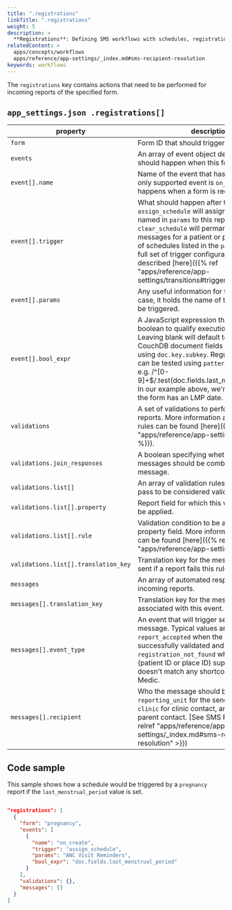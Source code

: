 ```yaml
---
title: ".registrations"
linkTitle: ".registrations"
weight: 5
description: >
  **Registrations**: Defining SMS workflows with schedules, registration, and patient reports.
relatedContent: >
  apps/concepts/workflows
  apps/reference/app-settings/_index.md#sms-recipient-resolution
keywords: workflows
---
```


The `registrations` key contains actions that need to be performed for incoming reports of the specified form.

## `app_settings.json .registrations[]`

|property|description|required|
|-------|---------|----------|
|`form`|Form ID that should trigger the schedule.|yes|
|`events`|An array of event object definitions of what should happen when this form is received.|yes|
|`event[].name`|Name of the event that has happened. The only supported event is `on_create` which happens when a form is received.|yes|
|`event[].trigger`|What should happen after the named event. `assign_schedule` will assign the schedule named in `params` to this report. Similarly `clear_schedule` will permanently clear all messages for a patient or place that are part of schedules listed in the `params` field. The full set of trigger configuration directives are described [here]({{% ref "apps/reference/app-settings/transitions#triggers" %}}).|yes|
|`event[].params`|Any useful information for the event. In our case, it holds the name of the schedule to be triggered.|no|
|`event[].bool_expr`|A JavaScript expression that will be cast to boolean to qualify execution of the event. Leaving blank will default to always true. CouchDB document fields can be accessed using `doc.key.subkey`. Regular expressions can be tested using `pattern.test(value)` e.g. /^[0-9]+$/.test(doc.fields.last_menstrual_period). In our example above, we're making sure the form has an LMP date.|no|
|`validations`|A set of validations to perform on incoming reports. More information about validation rules can be found [here]({{% ref "apps/reference/app-settings#validations" %}}).|no|
|`validations.join_responses`|A boolean specifying whether validation messages should be combined into one message.|no|
|`validations.list[]`|An array of validation rules a report should pass to be considered valid.|no|
|`validations.list[].property`|Report field for which this validation rule will be applied.|no|
|`validations.list[].rule`|Validation condition to be applied to the property field. More information about rules can be found [here]({{% ref "apps/reference/app-settings#rules" %}}).|no|
|`validations.list[].translation_key`|Translation key for the message reply to be sent if a report fails this rule.|no|
|`messages`|An array of automated responses to incoming reports.|no|
|`messages[].translation_key`|Translation key for the message text associated with this event.|no|
|`messages[].event_type`|An event that will trigger sending of this message. Typical values are: `report_accepted` when the report has been successfully validated and `registration_not_found` when the shortcode (patient ID or place ID) supplied in the report doesn't match any shortcode issued by Medic.|no|
|`messages[].recipient`|Who the message should be sent to. Use `reporting_unit` for the sender of the report, `clinic` for clinic contact, and `parent` for the parent contact. [See SMS Recipients]({{< relref "apps/reference/app-settings/_index.md#sms-recipient-resolution" >}})|no|

## Code sample

This sample shows how a schedule would be triggered by a `pregnancy` report if the `last_menstrual_period` value is set.  

```json

"registrations": [
  {
    "form": "pregnancy",
    "events": [
      {
        "name": "on_create",
        "trigger": "assign_schedule",
        "params": "ANC Visit Reminders",
        "bool_expr": "doc.fields.last_menstrual_period"
      }
    ],
    "validations": {},
    "messages": []
  }
]

```
